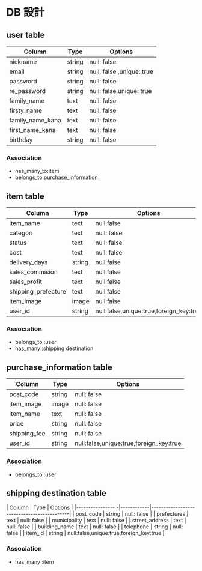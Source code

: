 # DB 設計

## user table

| Column             | Type                | Options                   |
|--------------------|---------------------|---------------------------|
| nickname           | string              | null: false               |
| email              | string              | null: false ,unique: true |
| password           | string              | null: false               |
| re_password        | string              | null: false,unique: true  |
| family_name        | text                | null: false               |
| firsty_name        | text                | null: false               |
| family_name_kana   | text                | null: false               |
| first_name_kana    | text                | null: false               |
| birthday           | string              | null: false               |

### Association

* has_many_to:item
* belongs_to:purchase_information
 

## item table

| Column                              | Type       | Options                                  |
|-------------------------------------|------------|------------------------------------------|
| item_name                           |text        |null:false                                |
| categori                            |text        |null: false                               |
| status                              |text        |null: false                               |
| cost                                |text        |null: false                               |
| delivery_days                       |string      |null:false                                |
| sales_commision                     |text        |null:false                                |
| sales_profit                        |text        |null:false                                |
| shipping_prefecture                 |text        |null:false                                |
| item_image                          |image       |null:false                                |
| user_id                             | string     |null:false,unique:true,foreign_key:true   |         


### Association

- belongs_to :user
- has_many :shipping destination
 
 
## purchase_information table

| Column         | Type       | Options                                    |
|----------------|------------|--------------------------------------------|
| post_code      | string     | null: false                                |
| item_image     | image      | null: false                                |
| item_name      | text       | null: false                                |
| price          | string     | null: false                                |
| shipping_fee   | string     | null: false                                |
| user_id        | string     | null:false,unique:true,foreign_key:true    |


### Association

- belongs_to :user

## shipping destination table

| Column                   | Type       | Options                                    |
|----------------         -|------------|--------------------------------------------|
| post_code                | string     | null: false                                |
| prefectures              | text       | null: false                                |
| municipality             | text       | null: false                                |
| street_address           | text       | null: false                                |
| building_name            | text       | null: false                                |
| telephone                | string     | null: false                                |
| item_id                  | string     | null:false,unique:true,foreign_key:true    |


### Association

- has_many :item


